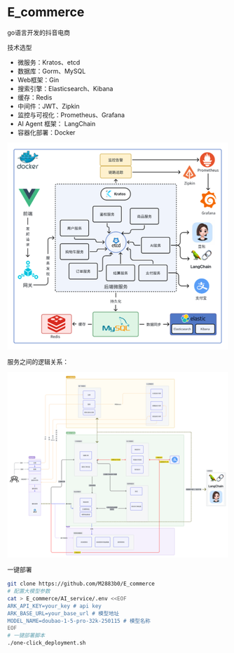 # E_commerce
go语言开发的抖音电商


技术选型
- 微服务：Kratos、etcd
- 数据库：Gorm、MySQL
- Web框架：Gin
- 搜索引擎：Elasticsearch、Kibana
- 缓存：Redis
- 中间件：JWT、Zipkin
- 监控与可视化：Prometheus、Grafana
- AI Agent 框架： LangChain
- 容器化部署：Docker

![](./技术选型.png)

服务之间的逻辑关系：

![](./逻辑图.png)





一键部署

```bash
git clone https://github.com/M2883b0/E_commerce
# 配置大模型参数
cat > E_commerce/AI_service/.env <<EOF
ARK_API_KEY=your_key # api key
ARK_BASE_URL=your_base_url # 模型地址
MODEL_NAME=doubao-1-5-pro-32k-250115 # 模型名称
EOF
# 一键部署脚本
./one-click_deployment.sh
```